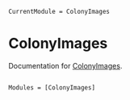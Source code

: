 ```@meta
CurrentModule = ColonyImages
```

# ColonyImages

Documentation for [ColonyImages](https://github.com/AndreasKuhn-ak/ColonyImages.jl).

```@index
```

```@autodocs
Modules = [ColonyImages]
```
